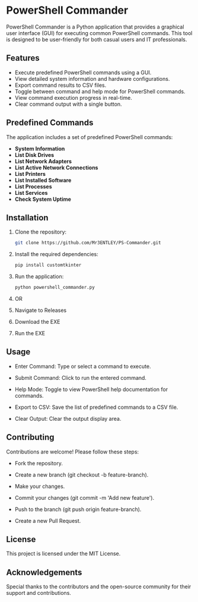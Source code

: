 # PowerShell Commander

PowerShell Commander is a Python application that provides a graphical user interface (GUI) for executing common PowerShell commands. This tool is designed to be user-friendly for both casual users and IT professionals.

## Features

- Execute predefined PowerShell commands using a GUI.
- View detailed system information and hardware configurations.
- Export command results to CSV files.
- Toggle between command and help mode for PowerShell commands.
- View command execution progress in real-time.
- Clear command output with a single button.

## Predefined Commands

The application includes a set of predefined PowerShell commands:

- **System Information**
- **List Disk Drives**
- **List Network Adapters**
- **List Active Network Connections**
- **List Printers**
- **List Installed Software**
- **List Processes**
- **List Services**
- **Check System Uptime**

## Installation

1. Clone the repository:
    
    ```bash
   git clone https://github.com/Mr3ENTLEY/PS-Commander.git

2. Install the required dependencies:
    ```bash
    pip install customtkinter

3. Run the application:

    ```bash
    python powershell_commander.py
    
4. OR

5. Navigate to Releases

6. Download the EXE

7. Run the EXE
## Usage

- Enter Command: Type or select a command to execute.
    
- Submit Command: Click to run the entered command.
    
- Help Mode: Toggle to view PowerShell help documentation for commands.
    
- Export to CSV: Save the list of predefined commands to a CSV file.
    
- Clear Output: Clear the output display area.

## Contributing

Contributions are welcome! Please follow these steps:

- Fork the repository.
    
- Create a new branch (git checkout -b feature-branch).
    
- Make your changes.
    
- Commit your changes (git commit -m 'Add new feature').
    
- Push to the branch (git push origin feature-branch).
    
- Create a new Pull Request.

## License

This project is licensed under the MIT License.

## Acknowledgements

Special thanks to the contributors and the open-source community for their support and contributions.
